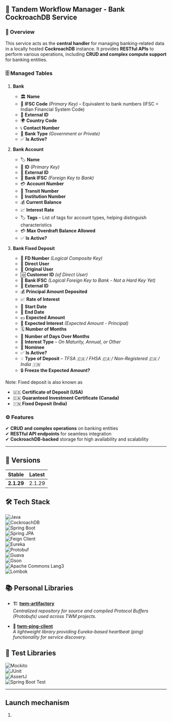 ## 🏦 Tandem Workflow Manager - Bank CockroachDB Service

### 📌 Overview

This service acts as the **central handler** for managing banking-related data in a locally hosted **CockroachDB**
instance. It provides **RESTful APIs** to perform various operations, including **CRUD and complex compute support** for
banking entities.

### 🗄️ Managed Tables

1. **Bank**
   - 🏛 **Name**
   - 🔢 **IFSC Code** *(Primary Key)* – Equivalent to bank numbers (IFSC = Indian Financial System Code)
   - 🔗 **External ID**
   - 🌍 **Country Code**
   - 📞 **Contact Number**
   - 🏦 **Bank Type** *(Government or Private)*
   - ✅ **Is Active?**


2. **Bank Account**
   - 🏷️ **Name**
   - 🔢 **ID** *(Primary Key)*
   - 🔗 **External ID**
   - 🔑 **Bank IFSC** *(Foreign Key to Bank)*
   - 💳 **Account Number**
   - 🔢 **Transit Number**
   - 🏢 **Institution Number**
   - 💰 **Current Balance**
   - 📈 **Interest Rate**
   - 🏷️ **Tags** – List of tags for account types, helping distinguish characteristics
   - 💳 **Max Overdraft Balance Allowed**
   - ✅ **Is Active?**


3. **Bank Fixed Deposit**

   - 🔢 **FD Number** *(Logical Composite Key)*
   - 👤 **Direct User**
   - 👥 **Original User**
   - 🆔 **Customer ID** *(of Direct User)*
   - 🔑 **Bank IFSC** *(Logical Foreign Key to Bank - Not a Hard Key Yet)*
   - 🔗 **External ID**
   - 💰 **Principal Amount Deposited**
   - 📈 **Rate of Interest**
   - 📅 **Start Date**
   - 📅 **End Date**
   - 💵 **Expected Amount**
   - 💸 **Expected Interest** *(Expected Amount - Principal)*
   - 🗓️ **Number of Months**
   - 📅 **Number of Days Over Months**
   - 🧐 **Interest Type** – *On Maturity, Annual, or Other*
   - 👤 **Nominee**
   - ✅ **Is Active?**
   - 💡 **Type of Deposit** – *TFSA 🇨🇦 / FHSA 🇨🇦 / Non-Registered 🇨🇦 / India 🇮🇳*
   - 🔒 **Freeze the Expected Amount?**

Note: Fixed deposit is also known as

- 🇺🇸 **Certificate of Deposit (USA)**
- 🇨🇦 **Guaranteed Investment Certificate (Canada)**
- 🇮🇳 **Fixed Deposit (India)**

### ⚙️ Features

✔ **CRUD and complex operations** on banking entities  
✔ **RESTful API endpoints** for seamless integration  
✔ **CockroachDB-backed** storage for high availability and scalability

---

## 🚀 Versions

| Stable     | Latest |
|------------|--------|
| **2.1.29** | 2.1.29 |

## 🛠️ Tech Stack

![Java](https://img.shields.io/badge/Java-17-blue?style=for-the-badge&logo=openjdk)  
![CockroachDB](https://img.shields.io/badge/Database-CockroachDB-green?style=for-the-badge)  
![Spring Boot](https://img.shields.io/badge/Spring%20Boot-3-brightgreen?style=for-the-badge&logo=spring)  
![Spring JPA](https://img.shields.io/badge/Spring%20JPA-Enabled-orange?style=for-the-badge)  
![Feign Client](https://img.shields.io/badge/Feign%20Client-REST-red?style=for-the-badge)  
![Eureka](https://img.shields.io/badge/Eureka%20Client-Service%20Discovery-blueviolet?style=for-the-badge)  
![Protobuf](https://img.shields.io/badge/Protobuf-Protocol%20Buffers-red?style=for-the-badge)  
![Guava](https://img.shields.io/badge/Guava-Google%20Library-yellow?style=for-the-badge)  
![Gson](https://img.shields.io/badge/Gson-JSON%20Parsing-lightgrey?style=for-the-badge)  
![Apache Commons Lang3](https://img.shields.io/badge/Apache%20Commons%20Lang3-Utilities-orange?style=for-the-badge)  
![Lombok](https://img.shields.io/badge/Lombok-Reduces%20Boilerplate-red?style=for-the-badge)

## 📚 Personal Libraries

- 🏗️ **[twm-artifactory](https://github.com/crackCodeLogn/twm-artifactory/)**  
  *Centralized repository for source and compiled Protocol Buffers (Protobufs) used across TWM projects.*

- 🔗 **[twm-ping-client](https://github.com/crackCodeLogn/twm-ping-client/)**  
  *A lightweight library providing Eureka-based heartbeat (ping) functionality for service discovery.*

## 🧪 Test Libraries

![Mockito](https://img.shields.io/badge/Mockito-Mocking-blue?style=for-the-badge&logo=java)  
![JUnit](https://img.shields.io/badge/JUnit-Testing-red?style=for-the-badge&logo=java)  
![AssertJ](https://img.shields.io/badge/AssertJ-Fluent%20Assertions-orange?style=for-the-badge)  
![Spring Boot Test](https://img.shields.io/badge/Spring%20Boot%20Test-Integration-brightgreen?style=for-the-badge&logo=spring)


---

## Launch mechanism

1. 